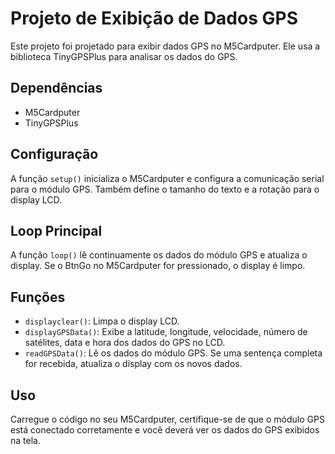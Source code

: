 # Projeto de Exibição de Dados GPS

Este projeto foi projetado para exibir dados GPS no M5Cardputer. Ele usa a biblioteca TinyGPSPlus para analisar os dados do GPS.

## Dependências

- M5Cardputer
- TinyGPSPlus

## Configuração

A função `setup()` inicializa o M5Cardputer e configura a comunicação serial para o módulo GPS. Também define o tamanho do texto e a rotação para o display LCD.

## Loop Principal

A função `loop()` lê continuamente os dados do módulo GPS e atualiza o display. Se o BtnGo no M5Cardputer for pressionado, o display é limpo.

## Funções

- `displayclear()`: Limpa o display LCD.
- `displayGPSData()`: Exibe a latitude, longitude, velocidade, número de satélites, data e hora dos dados do GPS no LCD.
- `readGPSData()`: Lê os dados do módulo GPS. Se uma sentença completa for recebida, atualiza o display com os novos dados.

## Uso

Carregue o código no seu M5Cardputer, certifique-se de que o módulo GPS está conectado corretamente e você deverá ver os dados do GPS exibidos na tela.
